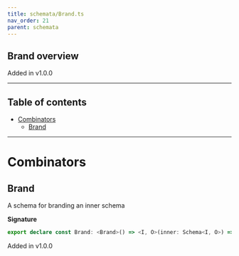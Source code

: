 ```yaml
---
title: schemata/Brand.ts
nav_order: 21
parent: schemata
---
```


## Brand overview

Added in v1.0.0

---

<h2 class="text-delta">Table of contents</h2>

- [Combinators](#combinators)
  - [Brand](#brand)

---

# Combinators

## Brand

A schema for branding an inner schema

**Signature**

```ts
export declare const Brand: <Brand>() => <I, O>(inner: Schema<I, O>) => Schema<Opaque<I, Brand>, Opaque<O, Brand>>
```

Added in v1.0.0
